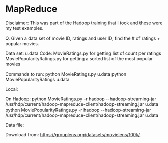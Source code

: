 # MapReduce

Disclaimer: This was part of the Hadoop training that I took and these were my test examples.

Q. Given a data set of movie ID, ratings and user ID, find the # of ratings + popular movies.

Data set: u.data
Code:
MovieRatings.py for getting list of count per ratings
MoviePopularityRatings.py for getting a sorted list of the most popular movies

Commands to run:
python MovieRatings.py u.data
python MoviePopularityRatings u.data

Local:

On Hadoop:
python MovieRatings.py -r hadoop --hadoop-streaming-jar /usr/hdp/current/hadoop-mapreduce-client/hadoop-streaming.jar u.data
python MoviePopularityRatings.py -r hadoop --hadoop-streaming-jar /usr/hdp/current/hadoop-mapreduce-client/hadoop-streaming.jar u.data

Data file:

Download from:
https://grouplens.org/datasets/movielens/100k/
